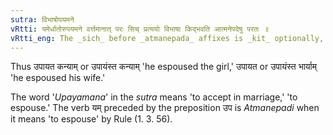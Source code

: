 ```yaml
---
sutra: विभाषोपयमने
vRtti: यमेर्धातोरुपयमने वर्त्तमानात् परः सिच् प्रत्ययो विभाषा किद्भवति आत्मनेपदेषु परतः ॥
vRtti_eng: The _sich_ before _atmanepada_ affixes is _kit_ optionally, when _yam_ means 'to espouse.'
---
```

Thus उपायत कन्याम् or उपायंस्त कन्याम् 'he espoused the girl,' उपायत or उपायंस्त भार्याम् 'he espoused his wife.'

The word '_Upayamana_' in the _sutra_ means 'to accept in marriage,' 'to espouse.' The verb यम् preceded by the preposition उप is _Atmanepadi_ when it means 'to espouse' by Rule (1. 3. 56).
